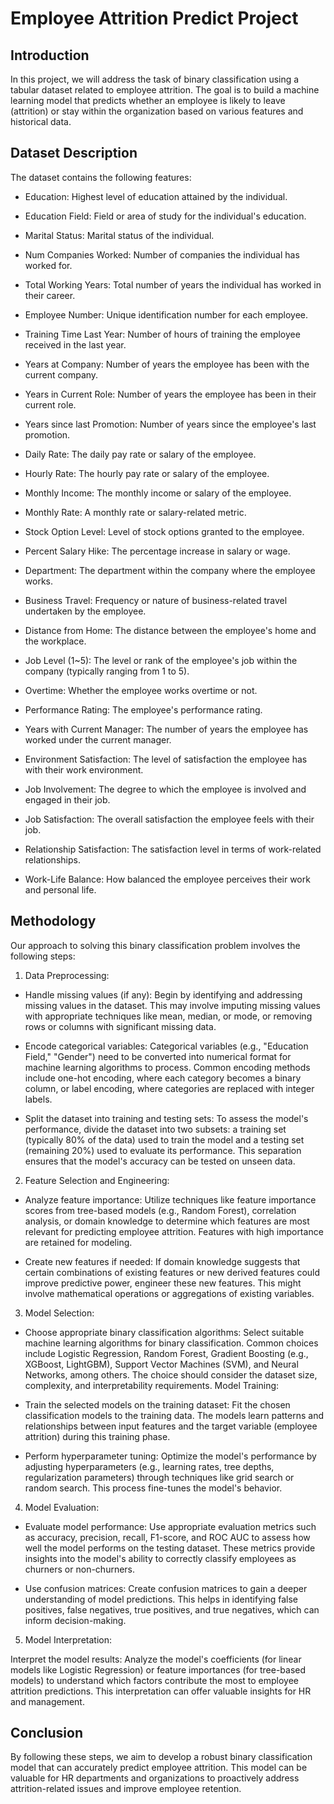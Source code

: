 # Employee Attrition Predict Project

## Introduction
In this project, we will address the task of binary classification using a tabular dataset related to employee attrition. The goal is to build a machine learning model that predicts whether an employee is likely to leave (attrition) or stay within the organization based on various features and historical data.

## Dataset Description
The dataset contains the following features:

- Education: Highest level of education attained by the individual.
- Education Field: Field or area of study for the individual's education.
- Marital Status: Marital status of the individual.
- Num Companies Worked: Number of companies the individual has worked for.
- Total Working Years: Total number of years the individual has worked in their career.

- Employee Number: Unique identification number for each employee.
- Training Time Last Year: Number of hours of training the employee received in the last year.
- Years at Company: Number of years the employee has been with the current company.
- Years in Current Role: Number of years the employee has been in their current role.
- Years since last Promotion: Number of years since the employee's last promotion.

- Daily Rate: The daily pay rate or salary of the employee.
- Hourly Rate: The hourly pay rate or salary of the employee.
- Monthly Income: The monthly income or salary of the employee.
- Monthly Rate: A monthly rate or salary-related metric.
- Stock Option Level: Level of stock options granted to the employee.
- Percent Salary Hike: The percentage increase in salary or wage.

- Department: The department within the company where the employee works.
- Business Travel: Frequency or nature of business-related travel undertaken by the employee.
- Distance from Home: The distance between the employee's home and the workplace.
- Job Level (1~5): The level or rank of the employee's job within the company (typically ranging from 1 to 5).
- Overtime: Whether the employee works overtime or not.
- Performance Rating: The employee's performance rating.
- Years with Current Manager: The number of years the employee has worked under the current manager.

- Environment Satisfaction: The level of satisfaction the employee has with their work environment.
- Job Involvement: The degree to which the employee is involved and engaged in their job.
- Job Satisfaction: The overall satisfaction the employee feels with their job.
- Relationship Satisfaction: The satisfaction level in terms of work-related relationships.
- Work-Life Balance: How balanced the employee perceives their work and personal life.

## Methodology
Our approach to solving this binary classification problem involves the following steps:

1. Data Preprocessing:

- Handle missing values (if any): Begin by identifying and addressing missing values in the dataset. This may involve imputing missing values with appropriate techniques like mean, median, or mode, or removing rows or columns with significant missing data.

- Encode categorical variables: Categorical variables (e.g., "Education Field," "Gender") need to be converted into numerical format for machine learning algorithms to process. Common encoding methods include one-hot encoding, where each category becomes a binary column, or label encoding, where categories are replaced with integer labels.

- Split the dataset into training and testing sets: To assess the model's performance, divide the dataset into two subsets: a training set (typically 80% of the data) used to train the model and a testing set (remaining 20%) used to evaluate its performance. This separation ensures that the model's accuracy can be tested on unseen data.

2. Feature Selection and Engineering:

- Analyze feature importance: Utilize techniques like feature importance scores from tree-based models (e.g., Random Forest), correlation analysis, or domain knowledge to determine which features are most relevant for predicting employee attrition. Features with high importance are retained for modeling.

- Create new features if needed: If domain knowledge suggests that certain combinations of existing features or new derived features could improve predictive power, engineer these new features. This might involve mathematical operations or aggregations of existing variables.

3. Model Selection:

- Choose appropriate binary classification algorithms: Select suitable machine learning algorithms for binary classification. Common choices include Logistic Regression, Random Forest, Gradient Boosting (e.g., XGBoost, LightGBM), Support Vector Machines (SVM), and Neural Networks, among others. The choice should consider the dataset size, complexity, and interpretability requirements.
Model Training:

- Train the selected models on the training dataset: Fit the chosen classification models to the training data. The models learn patterns and relationships between input features and the target variable (employee attrition) during this training phase.

- Perform hyperparameter tuning: Optimize the model's performance by adjusting hyperparameters (e.g., learning rates, tree depths, regularization parameters) through techniques like grid search or random search. This process fine-tunes the model's behavior.

4. Model Evaluation:

- Evaluate model performance: Use appropriate evaluation metrics such as accuracy, precision, recall, F1-score, and ROC AUC to assess how well the model performs on the testing dataset. These metrics provide insights into the model's ability to correctly classify employees as churners or non-churners.

- Use confusion matrices: Create confusion matrices to gain a deeper understanding of model predictions. This helps in identifying false positives, false negatives, true positives, and true negatives, which can inform decision-making.

5. Model Interpretation:

Interpret the model results: Analyze the model's coefficients (for linear models like Logistic Regression) or feature importances (for tree-based models) to understand which factors contribute the most to employee attrition predictions. This interpretation can offer valuable insights for HR and management.

## Conclusion
By following these steps, we aim to develop a robust binary classification model that can accurately predict employee attrition. This model can be valuable for HR departments and organizations to proactively address attrition-related issues and improve employee retention.
